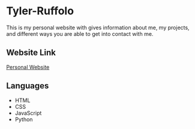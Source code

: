 # Tyler-Ruffolo

This is my personal website with gives information about me, my projects, and different ways you are able to get into contact with me.

## Website Link
[Personal Website](https://tylerruffolo.ca/)

## Languages
* HTML
* CSS
* JavaScript
* Python
